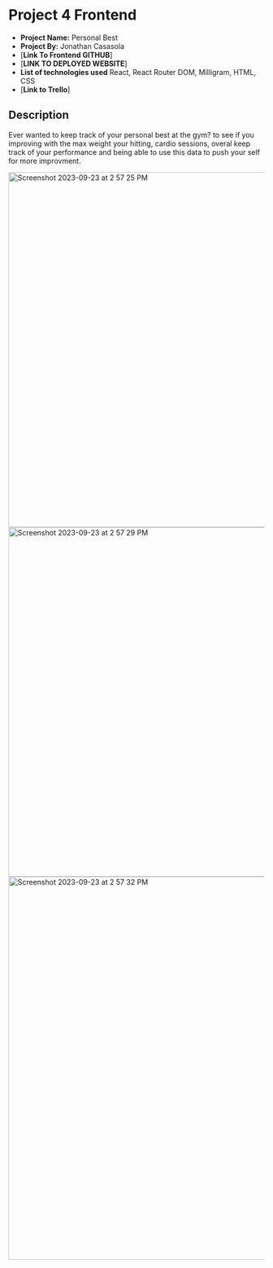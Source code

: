 # Project 4 Frontend

- **Project Name:** Personal Best
- **Project By:** Jonathan Casasola
- [**Link To  Frontend GITHUB**]
- [**LINK TO DEPLOYED WEBSITE**]
- **List of technologies used** React, React Router DOM, Milligram, HTML, CSS
- [**Link to Trello**]

## Description
Ever wanted to keep track of your personal best at the gym? to see if you improving with the max weight your hitting, cardio sessions, overal keep track of your performance and being able to use this data to push your self for more improvment.

<img width="697" alt="Screenshot 2023-09-23 at 2 57 25 PM" src="https://github.com/Jonathan1295-09/Project4_Frontend/assets/119464197/adb1d526-2748-4c23-82f3-4fc7ae3e5265">
<img width="686" alt="Screenshot 2023-09-23 at 2 57 29 PM" src="https://github.com/Jonathan1295-09/Project4_Frontend/assets/119464197/f986d0b9-a332-43f4-adff-292465bbd22f">
<img width="752" alt="Screenshot 2023-09-23 at 2 57 32 PM" src="https://github.com/Jonathan1295-09/Project4_Frontend/assets/119464197/43137e55-2685-4585-bde4-8ef55d13138f">

